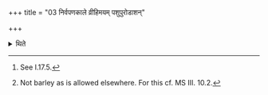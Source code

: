 +++
title = "03 निर्वपणकाले व्रीहिमयम् पशुपुरोडाशन्"

+++

<details><summary>थिते</summary>

3. At the time of pouring out the material,[^1] he pours out the material (rice-grains) for animal-sacrificial-bread of rice grains[^2] to be prepared on eleven[^3] or twelve[^4] potshreds.  


[^1]: See I.17.5.  

[^2]: Not barley as is allowed elsewhere. For this cf. MS III. 10.2.  

[^3-4]: Cf. MS III. 10.2.
</details>
